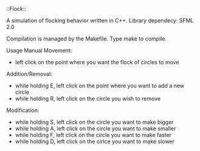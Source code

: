 ::Flock::

A simulation of flocking behavior written in C++.
Library dependecy: SFML 2.0

Compilation is managed by the Makefile. Type make to compile.

Usage Manual
Movement:
- left click on the point where you want the flock of circles to move

Addition/Removal:
- while holding E, left click on the point where you want to add a new circle
- while holding R, left click on the circle you wish to remove

Modification:
- while holding S, left click on the circle you want to make bigger
- while holding A, left click on the circle you want to make smaller
- while holding F, left click on the circle you want to make faster
- while holding D, left click on the cirlce you want to make slower
